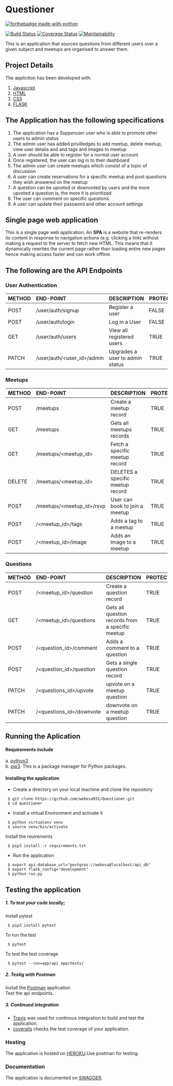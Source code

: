 # Questioner
[![forthebadge made-with-python](http://ForTheBadge.com/images/badges/made-with-python.svg)](https://www.python.org/)

[![Build Status](https://travis-ci.com/wekesa931/Questioner.svg?branch=develop)](https://travis-ci.com/wekesa931/Questioner)  [![Coverage Status](https://coveralls.io/repos/github/wekesa931/Questioner/badge.png?branch=develop)](https://coveralls.io/github/wekesa931/Questioner?branch=develop) [![Maintainability](https://api.codeclimate.com/v1/badges/5094ec5c3c20ffc0d5bc/maintainability)](https://codeclimate.com/github/wekesa931/Questioner/maintainability)

This is an application that sources questions from different users over a given subject and meetups are organised to answer them.
## Project Details
The appliction has been developed with:
1. [Javascript]( https://www.javascript.com/)
2. [HTML]( https://www.w3schools.com/html/html_intro.asp)
3. [CSS]( https://www.w3schools.com/css/)
4. [FLASK]( http://flask.pocoo.org/)

## The Application has the following specifications
1. The application has a *Supperuser* user who is able to promote other users to admin status
2. The admin user has added privilledges to add meetup, delete meetup, view user details and and tags and images to meetup
3. A user should be able to register for a normal user account
4. Once registered, the user can log in to their dashboard
5. The admin user can create meetups which consist of a topic of discussion
6. A user can create reservations for a specific meetup and post questions they wish answered on the meetup
7. A question can be upvoted or downvoted by users and the more upvoted a question is, the more it is prioritized.
8. The user can comment on specific questions.
9. A user can update their password and other account settings

## Single page web application
This is a single page web application. An **SPA** is a website that re-renders its content in response to navigation actions (e.g. clicking a link) without making a request to the server to fetch new HTML. This means that it dynamically rewrites the current page rather than loading entire new pages hence making access faster and can work offline.

## The following are the API Endpoints
### User Authentication
| METHOD | END-POINT | DESCRIPTION |   PROTECTED |RIGHTS |
| :---         |     :---      |          :--- | :--- |:--- |
| POST         |/user/auth/signup |  Register a user   |FALSE|ALL USERS|
| POST         |/user/auth/login      | Log in a User     |FALSE|ALL USERS|
| GET         |/user/auth/users      | View all registered users|TRUE|ADMIN|
|PATCH |/user/auth/<user_id>/admin |Upgrades a user to admin status | TRUE |SUPERUSER|

### Meetups
| METHOD | END-POINT | DESCRIPTION |   PROTECTED |RIGHTS |
| :---         |     :---      |          :--- | :--- |:--- |
| POST         |/meetups    | Create a meetup record |TRUE|ADMIN|
| GET          |/meetups   | Gets all meetups records   |TRUE|ALL USERS|
| GET          |/meetups/<meetup_id>   | Fetch a specific meetup record    |TRUE|ALL USERS|
| DELETE|/meetups/<meetup_id>   | DELETES a specific meetup record |TRUE|ADMIN|
| POST         |/meetups/<meetup_id>/rsvp | User can book to join a meetup    |TRUE|ALL USERS|
| POST|/<meetup_id>/tags| Adds a tag to a meetup    |TRUE|ADMIN|
| POST|/<meetup_id>/image| Adds an image to a meetup    |TRUE|ADMIN|

### Questions
| METHOD | END-POINT | DESCRIPTION |   PROTECTED |RIGHTS |
| :---         |     :---      |          :--- | :--- |:--- |
| POST |/<meetup_id>/question | Create a question record     | TRUE|ALL USERS|
| GET |/<meetup_id>/questions | Gets all question records from a specific meetup    | TRUE|ALL USERS|
| POST |/<question_id>/comment | Adds a comment to a question| TRUE|ALL USERS|
| POST |/<question_id>/question | Gets a single question record| TRUE|ALL USERS|
| PATCH        |/<questions_id>/upvote   | upvote on a meetup question  |TRUE|ALL USERS|
| PATCH        |/<questions_id>/downvote   | downvote on a meetup question     |TRUE|ALL USERS|

## Running the Aplication
#### Requirements include
a. [python3]( https://www.python.org/download/releases/3.0/) <br />
b. [pip3]( https://pypi.org/project/pip/). This is a package manager for Python packages.

#### Installing the application
- Create a directory on your local machine and clone the repository
```
 $ git clone https://github.com/wekesa931/Questioner.git
 $ cd questioner
```
- Install a virtual Environment and activate it
```
 $ python virtualenv venv 	
 $ source venv/bin/activate
```
Install the reuirements
```
 $ pip3 install -r requirements.txt
```
- Run the application
```
 $ export api_database_url="postgres://wekesa@localhost/api_db"
 $ export flask_config="development"
 $ python run.py
```
## Testing the application
##### 1. To test your code locally;
Install pytest
```
 $ pip3 install pytest
```
To run the test
```
 $ pytest
```
To test the test coverage
```
 $ pytest --cov=app/api app/tests/ 
```
##### 2. Testig with Postman
Install the [Postman]( https://www.getpostman.com/) application  <br />
Test the api endpoints.

##### 3. Continued integration
- [Travis]( https://travis-ci.com/) was used for continous integration to build and test the application.
- [coveralls](https://coveralls.io/) checks the test coverage of your application.

### Hosting
The application is hosted on [HEROKU](https://wekesaapp.herokuapp.com/).Use postman for testing.

### Documentation
The application is documented on [SWAGGER](https://app.swaggerhub.com/apis/questioner4/wekesa-questioner/1.0.0#/).